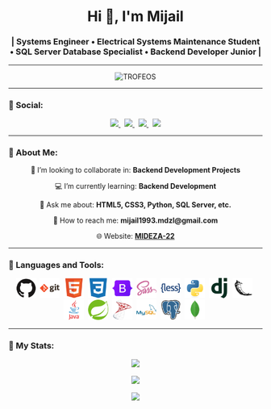 <div align="center">
    <h1>Hi 👋, I'm Mijail</h1>
    <h3>
        | Systems Engineer • Electrical Systems Maintenance Student • SQL Server Database Specialist • Backend Developer Junior |
    </h3>
</div>

---

<div align="center">
    <img src="https://github-profile-trophy.vercel.app/?username=MIDEZA-22&theme=tokyonight&column=-1" alt="TROFEOS"/>
</div>

---

<div align="left">
    <h3>📌 Social:</h3>
    <div align="center">
        <a href="https://facebook.com/mideza22">
            <img src="https://img.shields.io/badge/Facebook-%231877F2.svg?logo=Facebook&logoColor=white"/>
        </a>&nbsp;
        <a href="https://instagram.com/mideza22">
            <img src="https://img.shields.io/badge/Instagram-%23E4405F.svg?logo=Instagram&logoColor=white"/>
        </a>&nbsp;
        <a href="https://linkedin.com/in/mideza22">
            <img src="https://img.shields.io/badge/LinkedIn-%230077B5.svg?logo=linkedin&logoColor=white"/>
        </a>&nbsp;
        <a href="https://twitter.com/mideza22">
            <img src="https://img.shields.io/badge/Twitter-%231DA1F2.svg?logo=Twitter&logoColor=white"/>
        </a>
    </div>
</div>

---

<div align="left">
    <h3>📌 About Me:</h3>
    <div align="center">
        <p>👯 I’m looking to collaborate in: <b>Backend Development Projects</b></p>
        <p>💻 I’m currently learning: <b>Backend Development</b></p>
        <p>📣 Ask me about: <b>HTML5, CSS3, Python, SQL Server, etc.</b></p>
        <p>📧 How to reach me: <b>mijail1993.mdzl@gmail.com</b></p>
        <!--<p>📄 Know about my experiences: <a href="https://enlace-cv">Curriculum Vitae</a></p>-->
        <p>🌐 Website: <b><a href="https://mideza-22.github.io/Mijail-Denis-Zavala-Llanco---CV/">MIDEZA-22</a></b></p>
    </div>
</div>

---

<div align="left">
    <h3>📌 Languages and Tools:</h3>
    <div align="center">
        <img src="https://github.com/devicons/devicon/blob/master/icons/github/github-original.svg" title="GITHUB" alt="GITHUB" 
         width="40" height="40"/>&nbsp;
        <img src="https://github.com/devicons/devicon/blob/master/icons/git/git-original-wordmark.svg" title="GIT" alt="GIT" width="40" 
        height="40"/>&nbsp;
        <img src="https://github.com/devicons/devicon/blob/master/icons/html5/html5-original.svg" title="HTML5" alt="HTML5" width="40" 
        height="40"/>&nbsp;
        <img src="https://github.com/devicons/devicon/blob/master/icons/css3/css3-plain.svg"  title="CSS3" alt="CSS3" width="40" 
        height="40"/>&nbsp;
        <img src="https://github.com/devicons/devicon/blob/master/icons/bootstrap/bootstrap-original.svg"  title="BOOTSTRAP" alt="BOOTSTRAP" width="40" 
        height="40"/>&nbsp;
        <img src="https://github.com/devicons/devicon/blob/master/icons/sass/sass-original.svg"  title="SASS" alt="SASS" width="40" 
        height="40"/>&nbsp;
        <img src="https://github.com/devicons/devicon/blob/master/icons/less/less-plain-wordmark.svg"  title="LESS" alt="LESS" width="40" 
        height="40"/>&nbsp;
        <img src="https://github.com/devicons/devicon/blob/master/icons/python/python-original.svg" title="PYTHON" alt="PYTHON" 
        width="40" height="40"/>&nbsp;
        <img src="https://github.com/devicons/devicon/blob/master/icons/django/django-plain.svg" title="DJANGO" alt="DJANGO" width="40" 
        height="40"/>&nbsp;
        <img src="https://github.com/devicons/devicon/blob/master/icons/flask/flask-original.svg" title="FLASK" alt="FLASK" width="40" 
        height="40"/>&nbsp;
        <img src="https://github.com/devicons/devicon/blob/master/icons/java/java-original-wordmark.svg" title="JAVA" alt="JAVA" 
        width="40" height="40"/>&nbsp;
        <img src="https://github.com/devicons/devicon/blob/master/icons/spring/spring-original.svg" title="SPRING" alt="SPRING" 
        width="40" height="40"/>&nbsp;
        <img src="https://github.com/devicons/devicon/blob/master/icons/microsoftsqlserver/microsoftsqlserver-original.svg" title="MSSQL"  alt="MSSQL" width="40" 
        height="40"/>&nbsp;
        <img src="https://github.com/devicons/devicon/blob/master/icons/mysql/mysql-original-wordmark.svg" title="MYSQL" alt="MYSQL" 
        width="40" height="40"/>&nbsp;
        <img src="https://github.com/devicons/devicon/blob/master/icons/postgresql/postgresql-original.svg" title="POSTGRESQL"  
        alt="POSTGRESQL" width="40" height="40"/>&nbsp;
        <img src="https://github.com/devicons/devicon/blob/master/icons/mongodb/mongodb-original.svg" title="MONGODB"  
        alt="MONGODB" width="40" height="40"/>&nbsp;
    </div>
</div>

---

<div align="left">
    <h3>📌 My Stats:</h3>
    <div align="center">
        <p><img src="http://github-readme-streak-stats.herokuapp.com?user=MIDEZA-22&theme=tokyonight" width="400"/></p>
        <p><img src="https://github-readme-stats.vercel.app/api?username=MIDEZA-22&show_icons=true&theme=tokyonight" width="400"/></p>
        <p><img src="https://github-readme-stats.vercel.app/api/top-langs/?username=MIDEZA-22&theme=tokyonight&layout=compact" 
        width="400"/></p>
    </div>
</div>
